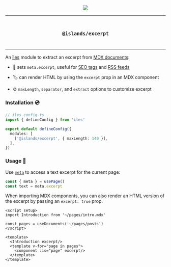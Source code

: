 <p align="center">
  <a href="https://iles-docs.netlify.app">
    <img src="https://github.com/ElMassimo/iles/blob/main/docs/images/banner.png"/>
  </a>
</p>

<p align="center">
<table>
<tbody>
<td align="center">
<br/>
<p align="center">
  <h3><samp>@islands/excerpt</samp></h3>
  <img width="2000" height="0">
</p>
</td>
</tbody>
</table>
</p>

[îles]: https://github.com/ElMassimo/iles
[docs]: https://iles-docs.netlify.app
[markdown]: https://iles-docs.netlify.app/guide/markdown

[pageData]: https://iles-docs.netlify.app/guide/project-structure#using-page-data
[SEO tags]: https://iles-docs.netlify.app/guide/head-and-meta
[RSS feeds]: https://iles-docs.netlify.app/guide/rss

An [îles] module to extract an excerpt from [MDX documents][markdown]:

- 📖 sets `meta.excerpt`, useful for [SEO tags] and [RSS feeds]

- 🏷 can render HTML by using the `excerpt` prop in an MDX component

- ⚙️ `maxLength`, `separator`, and `extract` options to customize excerpt


### Installation 💿

```ts
// iles.config.ts
import { defineConfig } from 'iles'

export default defineConfig({
  modules: [
    ['@islands/excerpt', { maxLength: 140 }],
  ],
})
```

### Usage 🚀

Use [`meta`][pageData] to access a text excerpt for the current page:

```js
const { meta } = usePage()
const text = meta.excerpt
```

When importing MDX components, you can also render an HTML version of the
excerpt by passing an `excerpt: true` prop.

```vue
<script setup>
import Introduction from '~/pages/intro.mdx'

const pages = useDocuments('~/pages/posts')
</script>

<template>
  <Introduction excerpt/>
  <template v-for="page in pages">
    <component :is="page" excerpt/>
  </template>
</template>
```
